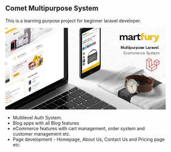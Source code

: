 ## Comet Multipurpose System
This is a learning purpose project for beginner laravel developer.

<img src="laravel.jpg">

- Multilevel Auth System.
- Blog apps with all Blog features
- eCommerce features with cart management, order system and customer management etc.
- Page development - Homepage, About Us, Contact Us and Pricing page etc.
 
